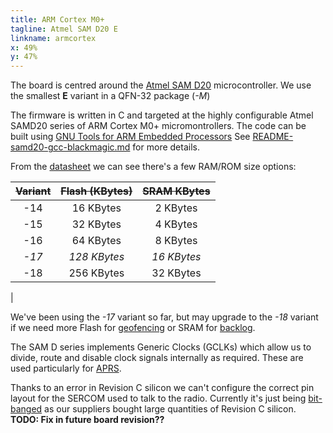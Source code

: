 ```yaml
---
title: ARM Cortex M0+
tagline: Atmel SAM D20 E
linkname: armcortex
x: 49%
y: 47%
---
```


The board is centred around the [Atmel SAM D20][samd]
microcontroller. We use the smallest **E** variant in a QFN-32 package (_-M_)

The firmware is written in C and targeted at the highly configurable
Atmel SAMD20 series of ARM Cortex M0+ micromontrollers. The code can
be built using [GNU Tools for ARM Embedded Processors][gnutools] See
[README-samd20-gcc-blackmagic.md][gcc-blackmagic-readme] for more
details.

From the [datasheet][datasheet] we can see there's a few RAM/ROM size
options:

|~~Variant~~|~~Flash (KBytes)~~|~~SRAM KBytes~~
|:-:|:-:|:-:
|-14|16 KBytes|2 KBytes
|-15|32 KBytes|4 KBytes
|-16|64 KBytes|8 KBytes
|_-17_|_128 KBytes_|_16 KBytes_
|-18|256 KBytes|32 KBytes
|

We've been using the _-17_ variant so far, but may upgrade to the
_-18_ variant if we need more Flash for [geofencing](#geofence) or
SRAM for [backlog](#backlog).

The SAM D series implements Generic Clocks (GCLKs) which allow us to
divide, route and disable clock signals internally as required. These
are used particularly for [APRS](#aprs).

Thanks to an error in Revision C silicon we can't configure the
correct pin layout for the SERCOM used to talk to the radio. Currently
it's just being [bit-banged][bitbang] as our suppliers bought large
quantities of Revision C silicon. **TODO: Fix in future board revision??**

[armcortexm0+]: http://www.arm.com/products/processors/cortex-m/cortex-m0plus.php
[samd]: http://www.atmel.com/products/microcontrollers/arm/sam-d.aspx
[datasheet]: http://www.atmel.com/Images/atmel-42129-sam-d20_datasheet.pdf
[bitbang]: https://github.com/bristol-seds/pico-tracker/blob/master/firmware/src/spi_bitbang.c#L78
[gnutools]: https://launchpad.net/gcc-arm-embedded/
[gcc-blackmagic-readme]: https://github.com/bristol-seds/pico-tracker/blob/master/firmware/README-samd20-gcc-blackmagic.md
